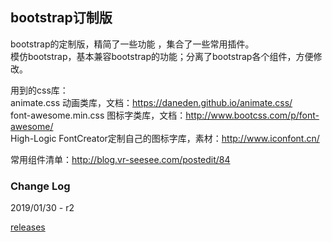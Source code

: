 ## bootstrap订制版

bootstrap的定制版，精简了一些功能 ，集合了一些常用插件。  
模仿bootstrap，基本兼容bootstrap的功能；分离了bootstrap各个组件，方便修改。  

用到的css库：  
animate.css 动画类库，文档：https://daneden.github.io/animate.css/  
font-awesome.min.css 图标字类库，文档：http://www.bootcss.com/p/font-awesome/  
High-Logic FontCreator定制自己的图标字库，素材：http://www.iconfont.cn/  

常用组件清单：http://blog.vr-seesee.com/postedit/84

### Change Log

2019/01/30 - r2

[releases](https://github.com/hafly/bootstrap-custom/releases)
